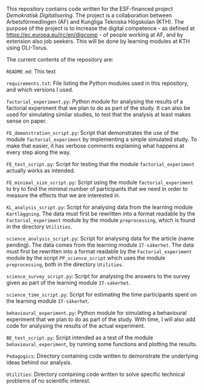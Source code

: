 This repository contains code written for the ESF-financed project _Demokratisk Digitalisering_. The project is a collaboration between Arbetsförmedlingen (AF) and Kungliga Tekniska Högskolan (KTH). The purpose of the project is to increase the digital competence - as defined at https://ec.europa.eu/jrc/en/digcomp - of people working at AF, and by extension also job seekers. This will be done by learning modules at KTH using OLI-Torus.

The current contents of the repository are:

`README.md`: This text

`requirements.txt`: File listing the Python modules used in this repository, and which versions I used.

`factorial_experiment.py`: Python module for analysing the results of a factorial experiment that we plan to do as part of the study. It can also be used for simulating similar studies, to test that the analysis at least makes sense on paper.

`FE_demonstration_script.py`: Script that demonstrates the use of the module `factorial_experiment` by implementing a simple simulated study. To make that easier, it has verbose comments explaining what happens at every step along the way.

`FE_test_script.py`: Script for testing that the module `factorial_experiment` actually works as intended.

`FE_minimal_size_script.py`: Script using the module `factorial_experiment` to try to find the minimal number of participants that we need in order to measure the effects that we are interested in.

`KL_analysis_script.py`: Script for analysing data from the learning module `Kartläggning`. The data must first be rewritten into a format readable by the `Factorial_experiment` module by the module `preprocessing`, which is found in the directory `Utilities`.

`science_analysis_script.py`: Script for analysing data for the article (name pending). The data comes from the learning module `IT-säkerhet`. The data must first be rewritten into a format readable by the `Factorial_experiment` module by the script `PP_science_script` which uses the module `preprocessing`, both in the directory `Utilities`.

`science_survey_script.py`: Script for analysing the answers to the survey given as part of the learning module `IT-säkerhet`.

`science_time_script.py`: Script for estimating the time participants spent on the learning module `IT-säkerhet`.

`behavioural_experiment.py`: Python module for simulating a behavioural experiment that we plan to do as part of the study. With time, I will also add code for analysing the results of the actual experiment.

`BE_test_script.py`: Script intended as a test of the module `behavioural_experiment`, by running some functions and plotting the results.

`Pedagogics`: Directory containing code written to demonstrate the underlying ideas behind our analysis.

`Utilities`: Directory containing code written to solve specific technical problems of no scientific interest.
